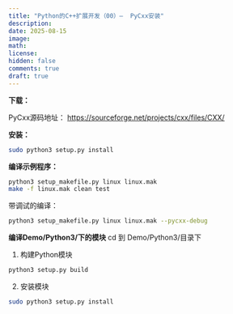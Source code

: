 ```yaml
---
title: "Python的C++扩展开发（00）—  PyCxx安装"
description: 
date: 2025-08-15
image: 
math: 
license: 
hidden: false
comments: true
draft: true
---
```





**下载：**    

PyCxx源码地址： https://sourceforge.net/projects/cxx/files/CXX/  

**安装：**  
```bash
sudo python3 setup.py install
```

**编译示例程序：**
```bash
python3 setup_makefile.py linux linux.mak
make -f linux.mak clean test
``` 

带调试的编译：  
```bash
python3 setup_makefile.py linux linux.mak --pycxx-debug
```


**编译Demo/Python3/下的模块**
cd 到 Demo/Python3/目录下

1. 构建Python模块
```bash
python3 setup.py build
```

2. 安装模块
```bash
sudo python3 setup.py install 
```



